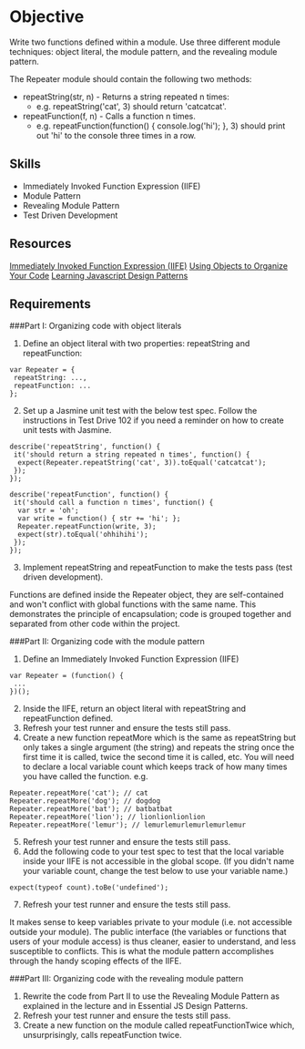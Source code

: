 Objective
=========
Write two functions defined within a module. Use three different module techniques: object literal, the module pattern, and the revealing module pattern.

The Repeater module should contain the following two methods:

* repeatString(str, n) - Returns a string repeated n times:
	* e.g. repeatString('cat', 3) should return 'catcatcat'.
* repeatFunction(f, n) - Calls a function n times.
	* e.g. repeatFunction(function() { console.log('hi'); }, 3) should print out 'hi' to the console three times in a row.

Skills
------
* Immediately Invoked Function Expression (IIFE)
* Module Pattern
* Revealing Module Pattern
* Test Driven Development

Resources
----------
[Immediately Invoked Function Expression (IIFE)](http://benalman.com/news/2010/11/immediately-invoked-function-expression/)
[Using Objects to Organize Your Code](http://rmurphey.com/blog/2009/10/15/using-objects-to-organize-your-code/)
[Learning Javascript Design Patterns](http://addyosmani.com/resources/essentialjsdesignpatterns/book/)

Requirements
------------
###Part I: Organizing code with object literals

1. Define an object literal with two properties: repeatString and repeatFunction:
```
var Repeater = {
 repeatString: ...,
 repeatFunction: ...
};
```
2. Set up a Jasmine unit test with the below test spec. Follow the instructions in Test Drive 102 if you need a reminder on how to create unit tests with Jasmine.
```
describe('repeatString', function() {
 it('should return a string repeated n times', function() {
  expect(Repeater.repeatString('cat', 3)).toEqual('catcatcat');
 });
});

describe('repeatFunction', function() {
 it('should call a function n times', function() {
  var str = 'oh';
  var write = function() { str += 'hi'; };
  Repeater.repeatFunction(write, 3);
  expect(str).toEqual('ohhihihi');
 });
});
```
3. Implement repeatString and repeatFunction to make the tests pass (test driven development).

Functions are defined inside the Repeater object, they are self-contained and won't conflict with global functions with the same name. This demonstrates the principle of encapsulation; code is grouped together and separated from other code within the project.

###Part II: Organizing code with the module pattern

1. Define an Immediately Invoked Function Expression (IIFE)
```
var Repeater = (function() {
 ...
})();
```
2. Inside the IIFE, return an object literal with repeatString and repeatFunction defined.
3. Refresh your test runner and ensure the tests still pass.
4. Create a new function repeatMore which is the same as repeatString but only takes a single argument (the string) and repeats the string once the first time it is called, twice the second time it is called, etc. You will need to declare a local variable count which keeps track of how many times you have called the function.
e.g.
```
Repeater.repeatMore('cat'); // cat
Repeater.repeatMore('dog'); // dogdog
Repeater.repeatMore('bat'); // batbatbat
Repeater.repeatMore('lion'); // lionlionlionlion
Repeater.repeatMore('lemur'); // lemurlemurlemurlemurlemur
```
5. Refresh your test runner and ensure the tests still pass.
6. Add the following code to your test spec to test that the local variable inside your IIFE is not accessible in the global scope. (If you didn't name your variable count, change the test below to use your variable name.)
```
expect(typeof count).toBe('undefined');
```
7. Refresh your test runner and ensure the tests still pass.

It makes sense to keep variables private to your module (i.e. not accessible outside your module). The public interface (the variables or functions that users of your module access) is thus cleaner, easier to understand, and less susceptible to conflicts. This is what the module pattern accomplishes through the handy scoping effects of the IIFE.

###Part III: Organizing code with the revealing module pattern

1. Rewrite the code from Part II to use the Revealing Module Pattern as explained in the lecture and in Essential JS Design Patterns.
2. Refresh your test runner and ensure the tests still pass.
3. Create a new function on the module called repeatFunctionTwice which, unsurprisingly, calls repeatFunction twice.

